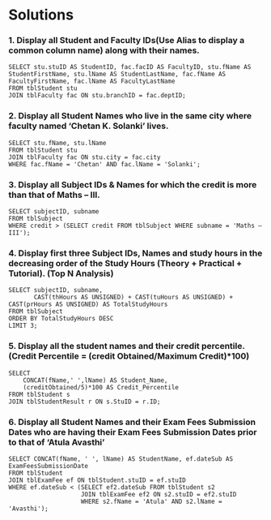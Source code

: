 # Solutions 

### 1. Display all Student and Faculty IDs(Use Alias to display a common column name) along with their names.
```
SELECT stu.stuID AS StudentID, fac.facID AS FacultyID, stu.fName AS StudentFirstName, stu.lName AS StudentLastName, fac.fName AS FacultyFirstName, fac.lName AS FacultyLastName
FROM tblStudent stu
JOIN tblFaculty fac ON stu.branchID = fac.deptID;
```

### 2. Display all Student Names who live in the same city where faculty named ‘Chetan K. Solanki’ lives.

```
SELECT stu.fName, stu.lName
FROM tblStudent stu
JOIN tblFaculty fac ON stu.city = fac.city
WHERE fac.fName = 'Chetan' AND fac.lName = 'Solanki';
```

### 3. Display all Subject IDs & Names for which the credit is more than that of Maths – III.

```
SELECT subjectID, subname
FROM tblSubject
WHERE credit > (SELECT credit FROM tblSubject WHERE subname = 'Maths – III');
```

### 4. Display first three Subject IDs, Names and study hours in the decreasing order of the Study Hours (Theory + Practical + Tutorial). (Top N Analysis)

```
SELECT subjectID, subname, 
       CAST(thHours AS UNSIGNED) + CAST(tuHours AS UNSIGNED) + CAST(prHours AS UNSIGNED) AS TotalStudyHours
FROM tblSubject
ORDER BY TotalStudyHours DESC
LIMIT 3;
```

### 5. Display all the student names and their credit percentile. (Credit Percentile = (credit Obtained/Maximum Credit)*100)
```
SELECT 
    CONCAT(fName,' ',lName) AS Student_Name,
    (creditObtained/5)*100 AS Credit_Percentile
FROM tblStudent s 
JOIN tblStudentResult r ON s.StuID = r.ID;
```

### 6. Display all Student Names and their Exam Fees Submission Dates who are having their Exam Fees Submission Dates prior to that of ‘Atula Avasthi’
```
SELECT CONCAT(fName, ' ', lName) AS StudentName, ef.dateSub AS ExamFeesSubmissionDate
FROM tblStudent
JOIN tblExamFee ef ON tblStudent.stuID = ef.stuID
WHERE ef.dateSub < (SELECT ef2.dateSub FROM tblStudent s2
                    JOIN tblExamFee ef2 ON s2.stuID = ef2.stuID
                    WHERE s2.fName = 'Atula' AND s2.lName = 'Avasthi');
```
